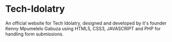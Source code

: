 # Tech-Idolatry
An official website for Tech Idolatry, designed and developed by it's founder Kenny Mpumelelo Gabuza using HTML5, CSS3, JAVASCRIPT and PHP for handling form submissions.

